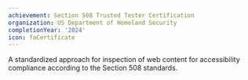 ```yaml
---
achievement: Section 508 Trusted Tester Certification
organization: US Department of Homeland Security
completionYear: '2024'
icon: faCertificate
---
```


A standardized approach for inspection of web content for accessibility compliance according to the Section 508 standards.
